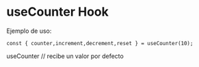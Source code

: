 # useCounter Hook

Ejemplo de uso:
```
const { counter,increment,decrement,reset } = useCounter(10);
```

useCounter // recibe un valor por defecto